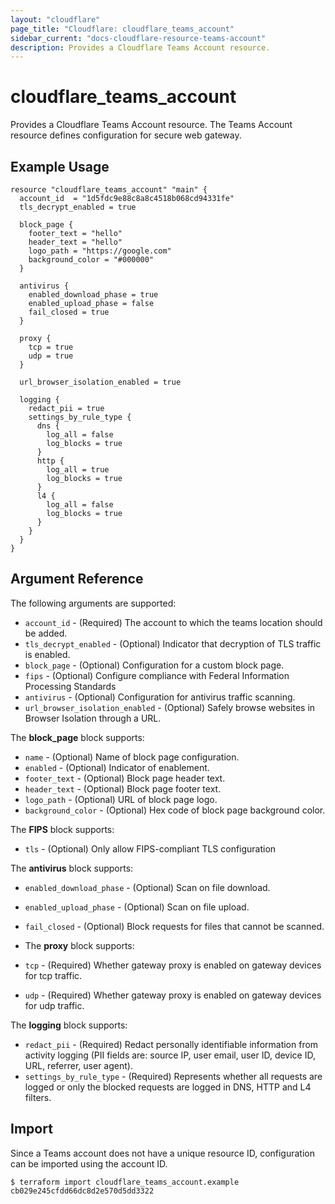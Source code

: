 ```yaml
---
layout: "cloudflare"
page_title: "Cloudflare: cloudflare_teams_account"
sidebar_current: "docs-cloudflare-resource-teams-account"
description: Provides a Cloudflare Teams Account resource.
---
```


# cloudflare_teams_account

Provides a Cloudflare Teams Account resource. The Teams Account resource defines configuration for secure web gateway.

## Example Usage

```hcl
resource "cloudflare_teams_account" "main" {
  account_id  = "1d5fdc9e88c8a8c4518b068cd94331fe"
  tls_decrypt_enabled = true

  block_page {
    footer_text = "hello"
    header_text = "hello"
    logo_path = "https://google.com"
    background_color = "#000000"
  }
  
  antivirus {
    enabled_download_phase = true
    enabled_upload_phase = false
    fail_closed = true
  }
  
  proxy {
    tcp = true
    udp = true
  }
  
  url_browser_isolation_enabled = true
  
  logging {
    redact_pii = true
    settings_by_rule_type {
      dns {
        log_all = false
        log_blocks = true
      }
      http {
        log_all = true
        log_blocks = true
      }
      l4 {
        log_all = false
        log_blocks = true
      }
    }
  }
}
```

## Argument Reference

The following arguments are supported:

* `account_id` - (Required) The account to which the teams location should be added.
* `tls_decrypt_enabled` - (Optional) Indicator that decryption of TLS traffic is enabled.
* `block_page` - (Optional) Configuration for a custom block page.
* `fips` - (Optional) Configure compliance with Federal Information Processing Standards
* `antivirus` - (Optional) Configuration for antivirus traffic scanning.
* `url_browser_isolation_enabled` - (Optional) Safely browse websites in Browser Isolation through a URL.

The **block_page** block supports:

* `name` - (Optional) Name of block page configuration.
* `enabled` - (Optional) Indicator of enablement.
* `footer_text` - (Optional) Block page header text.
* `header_text` - (Optional) Block page footer text.
* `logo_path` - (Optional) URL of block page logo.
* `background_color` - (Optional) Hex code of block page background color.

The **FIPS** block supports:
* `tls` - (Optional) Only allow FIPS-compliant TLS configuration

The **antivirus** block supports:

* `enabled_download_phase` - (Optional) Scan on file download.
* `enabled_upload_phase` - (Optional) Scan on file upload.
* `fail_closed` - (Optional) Block requests for files that cannot be scanned.

* The **proxy** block supports:

* `tcp` - (Required) Whether gateway proxy is enabled on gateway devices for tcp traffic.
* `udp` - (Required) Whether gateway proxy is enabled on gateway devices for udp traffic.

The **logging** block supports:

* `redact_pii` - (Required) Redact personally identifiable information from activity logging (PII fields are: source IP,
  user email, user ID, device ID, URL, referrer, user agent).
* `settings_by_rule_type` - (Required) Represents whether all requests are logged or only the blocked requests are
  logged in DNS, HTTP and L4 filters.

## Import

Since a Teams account does not have a unique resource ID, configuration can be imported using the account ID.

```
$ terraform import cloudflare_teams_account.example cb029e245cfdd66dc8d2e570d5dd3322
```
